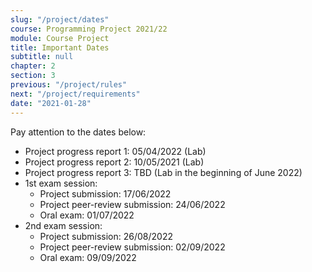 ```yaml
---
slug: "/project/dates"
course: Programming Project 2021/22
module: Course Project
title: Important Dates
subtitle: null
chapter: 2
section: 3
previous: "/project/rules"
next: "/project/requirements"
date: "2021-01-28"
---
```


Pay attention to the dates below:

- Project progress report 1: 05/04/2022 (Lab)
- Project progress report 2: 10/05/2021 (Lab)
- Project progress report 3: TBD (Lab in the beginning of June 2022)
- 1st exam session:
  - Project submission: 17/06/2022
  - Project peer-review submission: 24/06/2022
  - Oral exam: 01/07/2022
- 2nd exam session:
  - Project submission: 26/08/2022
  - Project peer-review submission: 02/09/2022
  - Oral exam: 09/09/2022

